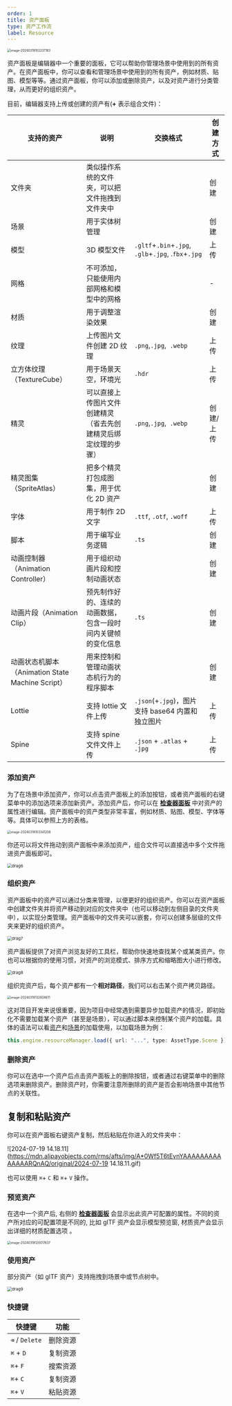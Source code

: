 ```yaml
---
order: 1
title: 资产面板
type: 资产工作流
label: Resource
---
```


<img src="https://gw.alipayobjects.com/zos/OasisHub/116f21cb-1cae-4492-92bb-4276173cae9b/image-20240319102237183.png" alt="image-20240319102237183" style="zoom:50%;" />

资产面板是编辑器中一个重要的面板，它可以帮助你管理场景中使用到的所有资产。在资产面板中，你可以查看和管理场景中使用到的所有资产，例如材质、贴图、模型等等。通过资产面板，你可以添加或删除资产，以及对资产进行分类管理，从而更好的组织资产。

目前，编辑器支持上传或创建的资产有(**+** 表示组合文件)：

| 支持的资产                                       | 说明                                                           | 交换格式                                            | 创建方式  |
| ------------------------------------------------ | -------------------------------------------------------------- | --------------------------------------------------- | --------- |
| 文件夹                                           | 类似操作系统的文件夹，可以把文件拖拽到文件夹中                 |                                                     | 创建      |
| 场景                                             | 用于实体树管理                                                 |                                                     | 创建      |
| 模型                                             | 3D 模型文件                                                    | `.gltf`+`.bin`+`.jpg`, `.glb`+`.jpg`, .`fbx`+`.jpg` | 上传      |
| 网格                                             | 不可添加，只能使用内部网格和模型中的网格                       |                                                     | -         |
| 材质                                             | 用于调整渲染效果                                               |                                                     | 创建      |
| 纹理                                             | 上传图片文件创建 2D 纹理                                       | `.png`,`.jpg`,` .webp`                              | 上传      |
| 立方体纹理（TextureCube）                        | 用于场景天空，环境光                                           | `.hdr`                                              | 上传      |
| 精灵                                             | 可以直接上传图片文件创建精灵（省去先创建精灵后绑定纹理的步骤） | `.png`,`.jpg`,` .webp`                              | 创建/上传 |
| 精灵图集（SpriteAtlas）                          | 把多个精灵打包成图集，用于优化 2D 资产                         |                                                     | 创建      |
| 字体                                             | 用于制作 2D 文字                                               | `.ttf`, `.otf`, `.woff`                             | 上传      |
| 脚本                                             | 用于编写业务逻辑                                               | `.ts`                                               | 创建      |
| 动画控制器（Animation Controller）               | 用于组织动画片段和控制动画状态                                 |                                                     | 创建      |
| 动画片段（Animation Clip）                       | 预先制作好的、连续的动画数据，包含一段时间内关键帧的变化信息   | `.ts`                                               | 创建      |
| 动画状态机脚本（Animation State Machine Script） | 用来控制和管理动画状态机行为的程序脚本                         |                                                     | 创建      |
| Lottie                                           | 支持 lottie 文件上传                                           | `.json`(+`.jpg`)，图片支持 base64 内置和独立图片    | 上传      |
| Spine                                            | 支持 spine 文件文件上传                                        | `.json` + `.atlas` + `.jpg`                         | 上传      |

### 添加资产

为了在场景中添加资产，你可以点击资产面板上的添加按钮，或者资产面板的右键菜单中的添加选项来添加新资产。添加资产后，你可以在 **[检查器面板](/docs/interface-inspector)** 中对资产的属性进行编辑。资产面板中的资产类型非常丰富，例如材质、贴图、模型、字体等等。具体可以参照上方的表格。

<img src="https://gw.alipayobjects.com/zos/OasisHub/aec9a0de-98c4-47ce-bc4d-6a7a80decfc8/image-20240319103341208.png" alt="image-20240319103341208" style="zoom:50%;" />


你还可以将文件拖动到资产面板中来添加资产，组合文件可以直接选中多个文件拖进资产面板即可。

<img src="https://gw.alipayobjects.com/zos/OasisHub/dc4a06ee-c92a-4ee4-8062-11cd26cf3201/drag6.gif" alt="drag6" style="zoom:67%;" />


### 组织资产

资产面板中的资产可以通过分类来管理，以便更好的组织资产。你可以在资产面板中创建文件夹并将资产移动到对应的文件夹中（也可以移动到左侧目录的文件夹中），以实现分类管理。资产面板中的文件夹可以嵌套，你可以创建多层级的文件夹来更好的组织资产。

<img src="https://gw.alipayobjects.com/zos/OasisHub/92fb2341-8f52-451b-a4fd-9ca577a1f480/drag7.gif" alt="drag7" style="zoom:67%;" />

资产面板提供了对资产浏览友好的工具栏，帮助你快速地查找某个或某类资产。你也可以根据你的使用习惯，对资产的浏览模式、排序方式和缩略图大小进行修改。

<img src="https://gw.alipayobjects.com/zos/OasisHub/d1f0daff-a503-4e24-b3eb-8a86d8faa7a1/drag8.gif" alt="drag8" style="zoom:67%;" />

组织完资产后，每个资产都有一个**相对路径**，我们可以右击某个资产拷贝路径。

<img src="https://gw.alipayobjects.com/zos/OasisHub/8749922b-9989-47c2-ba42-85c122391c85/image-20240319132804611.png" alt="image-20240319132804611" style="zoom:50%;" />

这对项目开发来说很重要，因为项目中经常遇到需要异步加载资产的情况，即初始化不需要加载某个资产（甚至是场景），可以通过脚本来控制某个资产的加载。具体的语法可以看[资产](/docs/assets-load)和[场景](/docs/core-scene)的加载使用，以加载场景为例：

```typescript
this.engine.resourceManager.load({ url: "...", type: AssetType.Scene });
```

### 删除资产

你可以在选中一个资产后点击资产面板上的删除按钮，或者通过右键菜单中的删除选项来删除资产。删除资产时，你需要注意所删除的资产是否会影响场景中其他节点的关联性。

## 复制和粘贴资产

你可以在资产面板右键资产复制，然后粘贴在你进入的文件夹中：

![2024-07-19 14.18.11](https://mdn.alipayobjects.com/rms/afts/img/A*0Wf5T6tEvnYAAAAAAAAAAAAAARQnAQ/original/2024-07-19 14.18.11.gif)

也可以使用 `⌘`+ `C` 和 `⌘`+ `V` 操作。 

### 预览资产

在选中一个资产后, 右侧的 **[检查器面板](/docs/interface-inspector)** 会显示出此资产可配置的属性。不同的资产所对应的可配置项是不同的, 比如 glTF 资产会显示模型预览窗, 材质资产会显示出详细的材质配置选项 。

<img src="https://gw.alipayobjects.com/zos/OasisHub/e90ace3a-7b03-49cc-ad9a-e3aa51f17283/image-20240319120017637.png" alt="image-20240319120017637" style="zoom:50%;" />


### 使用资产

部分资产（如 glTF 资产）支持拖拽到场景中或节点树中。

<img src="https://gw.alipayobjects.com/zos/OasisHub/c710e1e4-2d73-4e76-a4fa-b03caa1f68bc/drag9.gif" alt="drag9" style="zoom:67%;" />




### 快捷键

| 快捷键         | 功能     |
| -------------- | -------- |
| `⌫` / `Delete` | 删除资源 |
| `⌘` + `D`      | 复制资源 |
| `⌘`+ `F`       | 搜索资源 |
| `⌘`+ `C`       | 复制资源 |
| `⌘`+ `V`       | 粘贴资源 |
